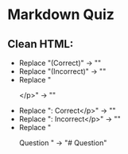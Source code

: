 # Markdown Quiz

## Clean HTML:
- Replace "(Correct)" -> ""
- Replace "(Incorrect)" -> ""
- Replace "<p><\/p>" -> ""
- Replace ": Correct<\/p>" -> ""
- Replace ": Incorrect<\/p>" -> ""
- Replace "<p>Question " -> "# Question"